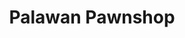 ---
title: "Palawan Pawnshop"
url: /san-pablo/palawan-pawnshop-maharlika-highway-2/
shop: Leiher
---